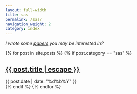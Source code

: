 ```yaml
---
layout: full-width
title: sas
permalink: /sas/
navigation_weight: 2
category: index
---
```


*I wrote some [papers](papers) you may be interested in?*

{% for post in site.posts %}
{% if post.category == "sas" %}
<div class="Y{{ post.date | date: "%Y" }} M{{ post.date | date: "%m" }}">
	<h2><a class="post-link" href="{{ post.url | relative_url }}">{{ post.title | escape }}</a></h2>
	<span class="post-meta">{{ post.date | date: "%d%b%Y" }}</span>
</div>
{% endif %}
{% endfor %}
